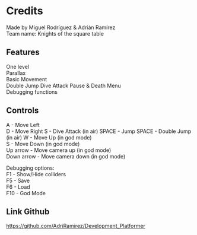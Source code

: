 # Credits
Made by Miguel Rodríguez & Adrián Ramírez         
Team name: Knights of the square table


## Features

One level         
Parallax         
Basic Movement         
Double Jump
Dive Attack
Pause & Death Menu         
Debugging functions         

## Controls

A - Move Left         
D - Move Right
S - Dive Attack (in air)
SPACE - Jump 
SPACE - Double Jump (in air)
W - Move Up (in god mode)         
S - Move Down (in god mode)    
Up arrow - Move camera up (in god mode)         
Down arrow - Move camera down (in god mode)         

Debugging options:         
F1 - Show/Hide colliders         
F5 - Save         
F6 - Load         
F10 - God Mode         

## Link Github

https://github.com/AdriRamirez/Development_Platformer
